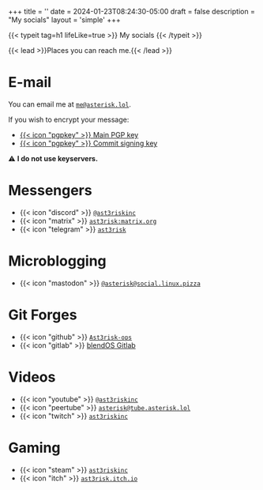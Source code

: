 +++
title = ''
date = 2024-01-23T08:24:30-05:00
draft = false
description = "My socials"
layout = 'simple'
+++

{{< typeit 
  tag=h1
  lifeLike=true >}}
My socials
{{< /typeit >}}

{{< lead >}}Places you can reach me.{{< /lead >}}

# E-mail

You can email me at [`me@asterisk.lol`](mailto:me@asterisk.lol).

If you wish to encrypt your message:

- [{{< icon "pgpkey" >}} Main PGP key](https://i.asterisk.lol/l/pgpkey)
- [{{< icon "pgpkey" >}} Commit signing key](https://github.com/Ast3risk-ops.gpg)

⚠️ **I do not use keyservers.**

# Messengers

- {{< icon "discord" >}} [`@ast3riskinc`](https://discord.com/users/789561823863111742)
- {{< icon "matrix" >}} [`ast3risk:matrix.org`](https://matrix.to/#/@ast3risk:matrix.org/)
- {{< icon "telegram" >}} [`ast3risk`](https://t.me/ast3risk)

# Microblogging

- {{< icon "mastodon" >}} [`@asterisk@social.linux.pizza`](https://social.linux.pizza/@asterisk)

# Git Forges

- {{< icon "github" >}} [`Ast3risk-ops`](https://github.com/Ast3risk-ops)
- {{< icon "gitlab" >}} [blendOS Gitlab](https://git.blendos.co/asterisk)

# Videos

- {{< icon "youtube" >}} [`@ast3riskinc`](https://youtube.com/@ast3riskinc)
- {{< icon "peertube" >}} [`asterisk@tube.asterisk.lol`](https://tube.asterisk.lol/c/asterisk/videos)
- {{< icon "twitch" >}} [`ast3riskinc`](https://twitch.tv/ast3riskinc)

# Gaming

- {{< icon "steam" >}} [`ast3riskinc`](https://steamcommunity.com/id/ast3riskinc)
- {{< icon "itch" >}} [`ast3risk.itch.io`](https://ast3risk.itch.io)

